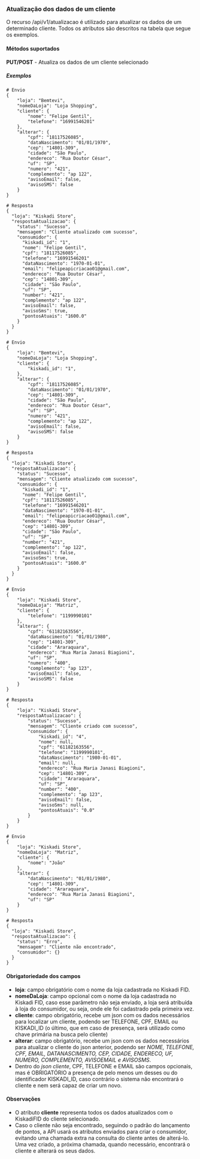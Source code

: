 ### Atualização dos dados de um cliente
O recurso /api/v1/atualizacao é utilizado para atualizar os dados de um determinado cliente. Todos os atributos são descritos na tabela que segue os exemplos.

#### Métodos suportados

**PUT/POST** - Atualiza os dados de um cliente selecionado

##### Exemplos
```
# Envio
{
    "loja": "Bemtevi",
    "nomeDaLoja": "Loja Shopping",
    "cliente": {
        "nome": "Felipe Gentil",
        "telefone": "16991546201"
    },
    "alterar": {
        "cpf": "18117526085",
        "dataNascimento": "01/01/1970",
        "cep": "14801-309",
        "cidade": "São Paulo",
        "endereco": "Rua Doutor César",
        "uf": "SP",
        "numero": "421",
        "complemento": "ap 122",
        "avisoEmail": false,
        "avisoSMS": false
    }
}

# Resposta
{
  "loja": "Kiskadi Store",
  "respostaAtualizacao": {
    "status": "Sucesso",
    "mensagem": "Cliente atualizado com sucesso",
    "consumidor": {
      "kiskadi_id": "1",
      "nome": "Felipe Gentil",
      "cpf": "18117526085",
      "telefone": "16991546201"
      "dataNascimento": "1970-01-01",
      "email": "felipeapicriacao01@gmail.com",
      "endereco": "Rua Doutor César",
      "cep": "14801-309",
      "cidade": "São Paulo",
      "uf": "SP",
      "number": "421",
      "complemento": "ap 122",
      "avisoEmail": false,
      "avisoSms": true,
      "pontosAtuais": "1600.0"
    }
  }
}
```

```
# Envio
{
    "loja": "Bemtevi",
    "nomeDaLoja": "Loja Shopping",
    "cliente": {
        "kiskadi_id": "1",
    },
    "alterar": {
        "cpf": "18117526085",
        "dataNascimento": "01/01/1970",
        "cep": "14801-309",
        "cidade": "São Paulo",
        "endereco": "Rua Doutor César",
        "uf": "SP",
        "numero": "421",
        "complemento": "ap 122",
        "avisoEmail": false,
        "avisoSMS": false
    }
}

# Resposta
{
  "loja": "Kiskadi Store",
  "respostaAtualizacao": {
    "status": "Sucesso",
    "mensagem": "Cliente atualizado com sucesso",
    "consumidor": {
      "kiskadi_id": "1",
      "nome": "Felipe Gentil",
      "cpf": "18117526085",
      "telefone": "16991546201"
      "dataNascimento": "1970-01-01",
      "email": "felipeapicriacao01@gmail.com",
      "endereco": "Rua Doutor César",
      "cep": "14801-309",
      "cidade": "São Paulo",
      "uf": "SP",
      "number": "421",
      "complemento": "ap 122",
      "avisoEmail": false,
      "avisoSms": true,
      "pontosAtuais": "1600.0"
    }
  }
}
```

```
# Envio
{
    "loja": "Kiskadi Store",
    "nomeDaLoja": "Matriz",
    "cliente": {
        "telefone": "1199990101"
    },
    "alterar": {
        "cpf": "61182163556",
        "dataNascimento": "01/01/1980",
        "cep": "14801-309",
        "cidade": "Araraquara",
        "endereco": "Rua Maria Janasi Biagioni",
        "uf": "SP",
        "numero": "400",
        "complemento": "ap 123",
        "avisoEmail": false,
        "avisoSMS": false
    }
}

# Resposta
{
    "loja": "Kiskadi Store",
    "respostaAtualizacao": {
        "status": "Sucesso",
        "mensagem": "Cliente criado com sucesso",
        "consumidor": {
            "kiskadi_id": "4",
            "nome": null,
            "cpf": "61182163556",
            "telefone": "1199990101",
            "dataNascimento": "1980-01-01",
            "email": null,
            "endereco": "Rua Maria Janasi Biagioni",
            "cep": "14801-309",
            "cidade": "Araraquara",
            "uf": "SP",
            "number": "400",
            "complemento": "ap 123",
            "avisoEmail": false,
            "avisoSms": null,
            "pontosAtuais": "0.0"
        }
    }
}
```

```
# Envio
{
    "loja": "Kiskadi Store",
    "nomeDaLoja": "Matriz",
    "cliente": {
        "nome": "João"
    },
    "alterar": {
        "dataNascimento": "01/01/1980",
        "cep": "14801-309",
        "cidade": "Araraquara",
        "endereco": "Rua Maria Janasi Biagioni",
        "uf": "SP"
    }
}

# Resposta
{
  "loja": "Kiskadi Store",
  "respostaAtualizacao": {
    "status": "Erro",
    "mensagem": "Cliente não encontrado",
    "consumidor": {}
  }
}
```

#### Obrigatoriedade dos campos
* **loja**: campo obrigatório com o nome da loja cadastrada no Kiskadi FID.
* **nomeDaLoja**: campo opcional com o nome da loja cadastrada no Kiskadi FID, caso esse parâmetro não seja enviado, a loja será atribuída à loja do consumidor, ou seja, onde ele foi cadastrado pela primeira vez.
* **cliente**: campo obrigatório, recebe um json com os dados necessários para localizar um cliente, podendo ser TELEFONE, CPF, EMAIL ou KISKADI_ID (o último, que em caso de presença, será utilizado como chave primária na busca pelo cliente)
* **alterar**: campo obrigatório, recebe um json com os dados necessários para atualizar o cliente do json anterior, podendo ser _NOME, TELEFONE, CPF, EMAIL, DATANASCIMENTO, CEP, CIDADE, ENDERECO, UF, NUMERO, COMPLEMENTO, AVISOEMAIL e AVISOSMS_.
* Dentro do _json_ *cliente*, CPF, TELEFONE e EMAIL são campos opcionais, mas é OBRIGATÓRIO a presença de pelo menos um desses ou do identificador KISKADI_ID, caso contrário o sistema não encontrará o cliente e nem será capaz de criar um novo.

#### Observações
* O atributo **cliente** representa todos os dados atualizados com o KiskadiFID do cliente selecionado.
* Caso o cliente não seja encontrado, seguindo o padrão do lançamento de pontos, a API usará os atributos enviados para criar o consumidor, evitando uma chamada extra na consulta do cliente antes de alterá-lo. Uma vez criado, a próxima chamada, quando necessário, encontrará o cliente e alterará os seus dados.